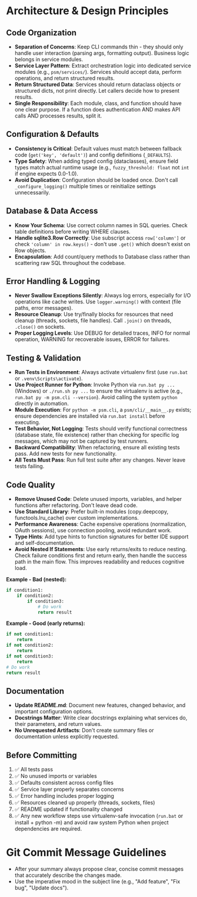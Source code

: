 # Architecture & Design Principles

## Code Organization
* **Separation of Concerns**: Keep CLI commands thin - they should only handle user interaction (parsing args, formatting output). Business logic belongs in service modules.
* **Service Layer Pattern**: Extract orchestration logic into dedicated service modules (e.g., `psm/services/`). Services should accept data, perform operations, and return structured results.
* **Return Structured Data**: Services should return dataclass objects or structured dicts, not print directly. Let callers decide how to present results.
* **Single Responsibility**: Each module, class, and function should have one clear purpose. If a function does authentication AND makes API calls AND processes results, split it.

## Configuration & Defaults
* **Consistency is Critical**: Default values must match between fallback code (`get('key', 'default')`) and config definitions (`_DEFAULTS`).
* **Type Safety**: When adding typed config (dataclasses), ensure field types match actual runtime usage (e.g., `fuzzy_threshold: float` not `int` if engine expects 0.0-1.0).
* **Avoid Duplication**: Configuration should be loaded once. Don't call `_configure_logging()` multiple times or reinitialize settings unnecessarily.

## Database & Data Access
* **Know Your Schema**: Use correct column names in SQL queries. Check table definitions before writing WHERE clauses.
* **Handle sqlite3.Row Correctly**: Use subscript access `row['column']` or check `'column' in row.keys()` - don't use `.get()` which doesn't exist on Row objects.
* **Encapsulation**: Add count/query methods to Database class rather than scattering raw SQL throughout the codebase.

## Error Handling & Logging
* **Never Swallow Exceptions Silently**: Always log errors, especially for I/O operations like cache writes. Use `logger.warning()` with context (file paths, error messages).
* **Resource Cleanup**: Use try/finally blocks for resources that need cleanup (threads, sockets, file handles). Call `.join()` on threads, `.close()` on sockets.
* **Proper Logging Levels**: Use DEBUG for detailed traces, INFO for normal operation, WARNING for recoverable issues, ERROR for failures.

## Testing & Validation
* **Run Tests in Environment**: Always activate virtualenv first (use `run.bat` or `.venv\Scripts\activate`).
* **Use Project Runner for Python**: Invoke Python via `run.bat py ...` (Windows) or `./run.sh py ...` to ensure the virtualenv is active (e.g., `run.bat py -m psm.cli --version`). Avoid calling the system `python` directly in automation.
* **Module Execution**: For `python -m psm.cli`, a `psm/cli/__main__.py` exists; ensure dependencies are installed via `run.bat install` before executing.
* **Test Behavior, Not Logging**: Tests should verify functional correctness (database state, file existence) rather than checking for specific log messages, which may not be captured by test runners.
* **Backward Compatibility**: When refactoring, ensure all existing tests pass. Add new tests for new functionality.
* **All Tests Must Pass**: Run full test suite after any changes. Never leave tests failing.

## Code Quality
* **Remove Unused Code**: Delete unused imports, variables, and helper functions after refactoring. Don't leave dead code.
* **Use Standard Library**: Prefer built-in modules (copy.deepcopy, functools.lru_cache) over custom implementations.
* **Performance Awareness**: Cache expensive operations (normalization, OAuth sessions), use connection pooling, avoid redundant work.
* **Type Hints**: Add type hints to function signatures for better IDE support and self-documentation.
* **Avoid Nested If Statements**: Use early returns/exits to reduce nesting. Check failure conditions first and return early, then handle the success path in the main flow. This improves readability and reduces cognitive load.

**Example - Bad (nested):**
```python
if condition1:
    if condition2:
        if condition3:
            # Do work
            return result
```

**Example - Good (early returns):**
```python
if not condition1:
    return
if not condition2:
    return
if not condition3:
    return
# Do work
return result
```

## Documentation
* **Update README.md**: Document new features, changed behavior, and important configuration options.
* **Docstrings Matter**: Write clear docstrings explaining what services do, their parameters, and return values.
* **No Unrequested Artifacts**: Don't create summary files or documentation unless explicitly requested.

## Before Committing
1. ✅ All tests pass
2. ✅ No unused imports or variables
3. ✅ Defaults consistent across config files
4. ✅ Service layer properly separates concerns
5. ✅ Error handling includes proper logging
6. ✅ Resources cleaned up properly (threads, sockets, files)
7. ✅ README updated if functionality changed
8. ✅ Any new workflow steps use virtualenv-safe invocation (`run.bat` or install + python -m) and avoid raw system Python when project dependencies are required.

# Git Commit Message Guidelines
* After your summary always propose clear, concise commit messages that accurately describe the changes made.
* Use the imperative mood in the subject line (e.g., "Add feature", "Fix bug", "Update docs").
